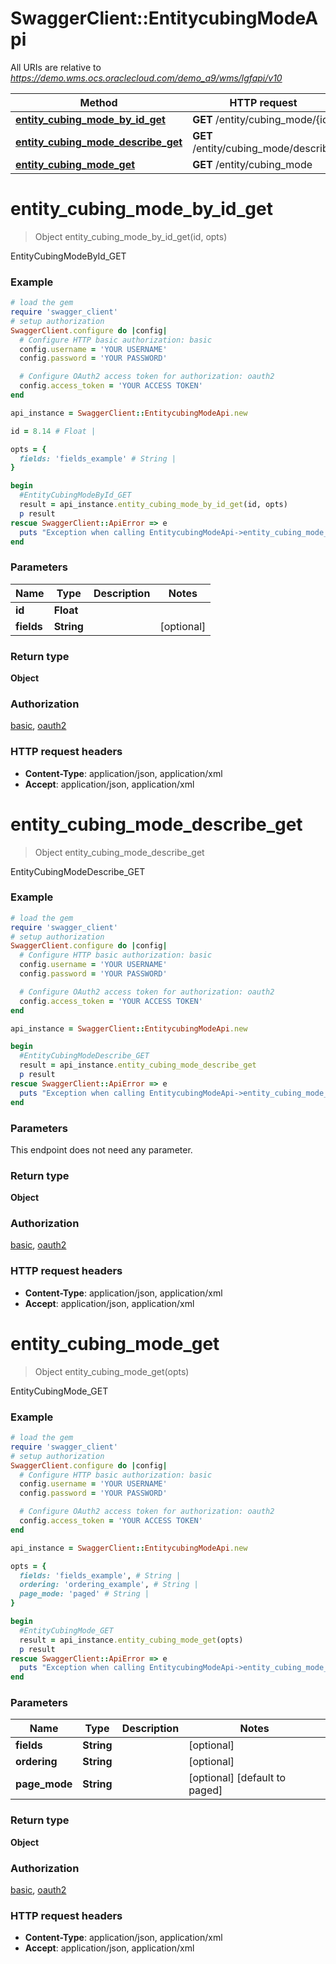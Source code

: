 # SwaggerClient::EntitycubingModeApi

All URIs are relative to *https://demo.wms.ocs.oraclecloud.com/demo_a9/wms/lgfapi/v10*

Method | HTTP request | Description
------------- | ------------- | -------------
[**entity_cubing_mode_by_id_get**](EntitycubingModeApi.md#entity_cubing_mode_by_id_get) | **GET** /entity/cubing_mode/{id} | EntityCubingModeById_GET
[**entity_cubing_mode_describe_get**](EntitycubingModeApi.md#entity_cubing_mode_describe_get) | **GET** /entity/cubing_mode/describe | EntityCubingModeDescribe_GET
[**entity_cubing_mode_get**](EntitycubingModeApi.md#entity_cubing_mode_get) | **GET** /entity/cubing_mode | EntityCubingMode_GET


# **entity_cubing_mode_by_id_get**
> Object entity_cubing_mode_by_id_get(id, opts)

EntityCubingModeById_GET



### Example
```ruby
# load the gem
require 'swagger_client'
# setup authorization
SwaggerClient.configure do |config|
  # Configure HTTP basic authorization: basic
  config.username = 'YOUR USERNAME'
  config.password = 'YOUR PASSWORD'

  # Configure OAuth2 access token for authorization: oauth2
  config.access_token = 'YOUR ACCESS TOKEN'
end

api_instance = SwaggerClient::EntitycubingModeApi.new

id = 8.14 # Float | 

opts = { 
  fields: 'fields_example' # String | 
}

begin
  #EntityCubingModeById_GET
  result = api_instance.entity_cubing_mode_by_id_get(id, opts)
  p result
rescue SwaggerClient::ApiError => e
  puts "Exception when calling EntitycubingModeApi->entity_cubing_mode_by_id_get: #{e}"
end
```

### Parameters

Name | Type | Description  | Notes
------------- | ------------- | ------------- | -------------
 **id** | **Float**|  | 
 **fields** | **String**|  | [optional] 

### Return type

**Object**

### Authorization

[basic](../README.md#basic), [oauth2](../README.md#oauth2)

### HTTP request headers

 - **Content-Type**: application/json, application/xml
 - **Accept**: application/json, application/xml



# **entity_cubing_mode_describe_get**
> Object entity_cubing_mode_describe_get

EntityCubingModeDescribe_GET



### Example
```ruby
# load the gem
require 'swagger_client'
# setup authorization
SwaggerClient.configure do |config|
  # Configure HTTP basic authorization: basic
  config.username = 'YOUR USERNAME'
  config.password = 'YOUR PASSWORD'

  # Configure OAuth2 access token for authorization: oauth2
  config.access_token = 'YOUR ACCESS TOKEN'
end

api_instance = SwaggerClient::EntitycubingModeApi.new

begin
  #EntityCubingModeDescribe_GET
  result = api_instance.entity_cubing_mode_describe_get
  p result
rescue SwaggerClient::ApiError => e
  puts "Exception when calling EntitycubingModeApi->entity_cubing_mode_describe_get: #{e}"
end
```

### Parameters
This endpoint does not need any parameter.

### Return type

**Object**

### Authorization

[basic](../README.md#basic), [oauth2](../README.md#oauth2)

### HTTP request headers

 - **Content-Type**: application/json, application/xml
 - **Accept**: application/json, application/xml



# **entity_cubing_mode_get**
> Object entity_cubing_mode_get(opts)

EntityCubingMode_GET



### Example
```ruby
# load the gem
require 'swagger_client'
# setup authorization
SwaggerClient.configure do |config|
  # Configure HTTP basic authorization: basic
  config.username = 'YOUR USERNAME'
  config.password = 'YOUR PASSWORD'

  # Configure OAuth2 access token for authorization: oauth2
  config.access_token = 'YOUR ACCESS TOKEN'
end

api_instance = SwaggerClient::EntitycubingModeApi.new

opts = { 
  fields: 'fields_example', # String | 
  ordering: 'ordering_example', # String | 
  page_mode: 'paged' # String | 
}

begin
  #EntityCubingMode_GET
  result = api_instance.entity_cubing_mode_get(opts)
  p result
rescue SwaggerClient::ApiError => e
  puts "Exception when calling EntitycubingModeApi->entity_cubing_mode_get: #{e}"
end
```

### Parameters

Name | Type | Description  | Notes
------------- | ------------- | ------------- | -------------
 **fields** | **String**|  | [optional] 
 **ordering** | **String**|  | [optional] 
 **page_mode** | **String**|  | [optional] [default to paged]

### Return type

**Object**

### Authorization

[basic](../README.md#basic), [oauth2](../README.md#oauth2)

### HTTP request headers

 - **Content-Type**: application/json, application/xml
 - **Accept**: application/json, application/xml



